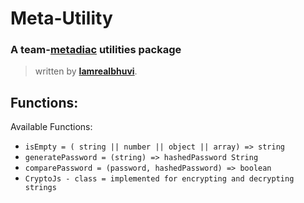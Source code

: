 # Meta-Utility
### A team-[metadiac](https://metadiac.com) utilities package
> written by **[Iamrealbhuvi](https://instagram.com/iamrealbhuvi)**.

## Functions:

Available Functions:

 - `isEmpty = ( string || number || object || array) => string`
 - `generatePassword = (string) => hashedPassword String`
 - `comparePassword = (password, hashedPassword) => boolean`
 - `CryptoJs - class = implemented for encrypting and decrypting strings`
